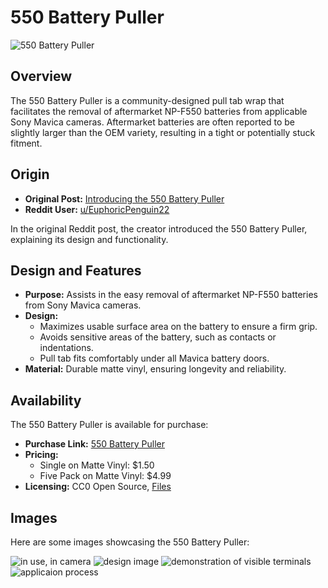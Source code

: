 # 550 Battery Puller

![550 Battery Puller](https://assets.bigcartel.com/product_images/375409912/BatteryPuller.png?auto=format&fit=max&w=700)

## Overview

The 550 Battery Puller is a community-designed pull tab wrap that facilitates the removal of aftermarket NP-F550 batteries from applicable Sony Mavica cameras. Aftermarket batteries are often reported to be slightly larger than the OEM variety, resulting in a tight or potentially stuck fitment.

## Origin

- **Original Post:** [Introducing the 550 Battery Puller](https://www.reddit.com/r/Mavica/comments/191ekru/introducing_the_550_battery_puller/)
- **Reddit User:** [u/EuphoricPenguin22](https://www.reddit.com/user/EuphoricPenguin22/)

In the original Reddit post, the creator introduced the 550 Battery Puller, explaining its design and functionality.

## Design and Features

- **Purpose:** Assists in the easy removal of aftermarket NP-F550 batteries from Sony Mavica cameras.
- **Design:** 
  - Maximizes usable surface area on the battery to ensure a firm grip.
  - Avoids sensitive areas of the battery, such as contacts or indentations.
  - Pull tab fits comfortably under all Mavica battery doors.
- **Material:** Durable matte vinyl, ensuring longevity and reliability.

## Availability

The 550 Battery Puller is available for purchase:

- **Purchase Link:** [550 Battery Puller](https://www.stickeremporium.shop/product/550-battery-puller)
- **Pricing:** 
  - Single on Matte Vinyl: $1.50
  - Five Pack on Matte Vinyl: $4.99
- **Licensing:** CC0 Open Source, [Files](https://mega.nz/folder/lEZ3DDKI#AsfwXP9AKqZdbpSrpKZSQQ)

## Images

Here are some images showcasing the 550 Battery Puller:

![in use, in camera](https://preview.redd.it/introducing-the-550-battery-puller-v0-6dg8x6t3s5bc1.jpg?width=3072&format=pjpg&auto=webp&s=95f84340b069223f27a05215d1e0a84d462df618)
![design image](https://preview.redd.it/introducing-the-550-battery-puller-v0-a1h6cbt3s5bc1.jpg?width=4080&format=pjpg&auto=webp&s=7a7aeb90200b49bb55a70c1846122b383fe35e4b)
![demonstration of visible terminals](https://preview.redd.it/introducing-the-550-battery-puller-v0-8cxny7xet5bc1.jpg?width=3072&format=pjpg&auto=webp&s=76e45337d1801f693c63c4a833e50f326d20ecf9)
![applicaion process](https://preview.redd.it/introducing-the-550-battery-puller-v0-sl05wmxqt5bc1.jpg?width=3072&format=pjpg&auto=webp&s=748ac7ab136c410664076bcbe01fe97809b48ead)